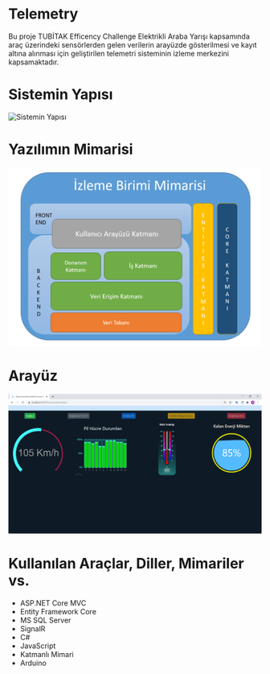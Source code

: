# Telemetry

Bu proje TUBİTAK Efficency Challenge Elektrikli Araba Yarışı kapsamında araç üzerindeki sensörlerden gelen verilerin arayüzde gösterilmesi ve kayıt altına alınması için 
geliştirilen telemetri sisteminin izleme merkezini kapsamaktadır.

# Sistemin Yapısı

![Sistemin Yapısı](Images/TimTasarım.PNG)

# Yazılımın Mimarisi
  
 ![Yazılımın Mimarisi](Images/TimUygulamaMimarisi.PNG)
 
 # Arayüz
 
 ![Arayüz](Images/UISS.png)
 
 # Kullanılan Araçlar, Diller, Mimariler vs.
 
  - ASP.NET Core MVC
  - Entity Framework Core
  - MS SQL Server
  - SignalR
  - C#
  - JavaScript
  - Katmanlı Mimari
  - Arduino
   
  
 

